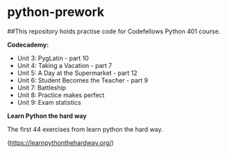 # python-prework

##This repository holds practise code for Codefellows Python 401 course.

**Codecademy:**

- Unit 3: PygLatin - part 10
- Unit 4: Taking a Vacation - part 7
- Unit 5: A Day at the Supermarket - part 12
- Unit 6: Student Becomes the Teacher - part 9
- Unit 7: Battleship
- Unit 8: Practice makes perfect
- Unit 9: Exam statistics

**Learn Python the hard way**

The first 44 exercises from learn python the hard way.

(https://learnpythonthehardway.org/)

